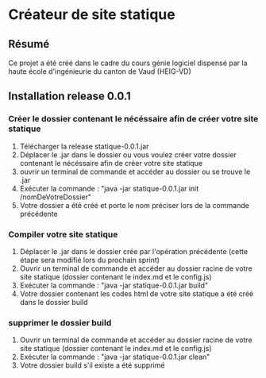 # Créateur de site statique

## Résumé
Ce projet a été créé dans le cadre du cours génie logiciel dispensé par la haute école d'ingénieurie du canton de Vaud (HEIG-VD)

## Installation release 0.0.1
### Créer le dossier contenant le nécéssaire afin de créer votre site statique
1. Télécharger la release statique-0.0.1.jar
2. Déplacer le .jar dans le dossier ou vous voulez créer votre dossier contenant le nécéssaire afin de créer votre site statique
3. ouvrir un terminal de commande et accéder au dossier ou se trouve le .jar
4. Exécuter la commande : "java -jar statique-0.0.1.jar init /nomDeVotreDossier"
5. Votre dossier a été créé et porte le nom préciser lors de la commande précédente

### Compiler votre site statique
1. Déplacer le .jar dans le dossier crée par l'opération précédente (cette étape sera modifié lors du prochain sprint)
2. Ouvrir un terminal de commande et accéder au dossier racine de votre site statique (dossier contenant le index.md et le config.js)
3. Exécuter la commande : "java -jar statique-0.0.1.jar build"
4. Votre dossier contenant les codes html de votre site statique a été créé dans le dossier build

### supprimer le dossier build
1. Ouvrir un terminal de commande et accéder au dossier racine de votre site statique (dossier contenant le index.md et le config.js)
2. Exécuter la commande : "java -jar statique-0.0.1.jar clean"
3. Votre dossier build s'il existe a été supprimé